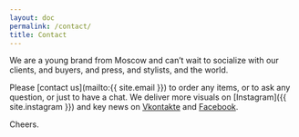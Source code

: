 ```yaml
---
layout: doc
permalink: /contact/
title: Contact
---
```


We are a young brand from Moscow and can’t wait to socialize with our clients, and buyers, and press, and stylists, and the world.

Please [contact us](mailto:{{ site.email }}) to order any items, or to ask any question, or just to have a chat. We deliver more visuals on [Instagram]({{ site.instagram }}) and key news on 
<a href="{{ site.vkontakte }}">Vkontakte</a> and 
<a href="{{ site.facebook }}">Facebook</a>.

Cheers.
